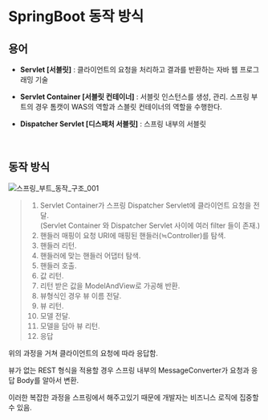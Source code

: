 # SpringBoot 동작 방식

## 용어

-   **Servlet [서블릿]** : 클라이언트의 요청을 처리하고 결과를 반환하는 자바 웹 프로그래밍 기술

-   **Servlet Container [서블릿 컨테이너]** : 서블릿 인스턴스를 생성, 관리. 스프링 부트의 경우 톰캣이 WAS의 역할과 스블릿 컨테이너의 역할을 수행한다.

-   **Dispatcher Servlet [디스패처 서블릿]** : 스프링 내부의 서블릿

<br>

## 동작 방식

![스프링_부트_동작_구조_001](https://user-images.githubusercontent.com/77231274/190913021-02eb8c20-c6a1-4485-a03b-9195ed575d34.png)

> 1. Servlet Container가 스프링 Dispatcher Servlet에 클라이언트 요청을 전달.  
>    (Servlet Container 와 Dispatcher Servlet 사이에 여러 filter 들이 존재.)
> 2. 핸들러 매핑이 요청 URI에 매핑된 핸들러(≒Controller)를 탐색.
> 3. 핸들러 리턴.
> 4. 핸들러에 맞는 핸들러 어댑터 탐색.
> 5. 핸들러 호출.
> 6. 값 리턴.
> 7. 리턴 받은 값을 ModelAndView로 가공해 반환.
> 8. 뷰형식인 경우 뷰 이름 전달.
> 9. 뷰 리턴.
> 10. 모델 전달.
> 11. 모델을 담아 뷰 리턴.
> 12. 응답

위의 과정을 거쳐 클라이언트의 요청에 따라 응답함.

뷰가 없는 REST 형식을 적용할 경우 스프링 내부의 MessageConverter가 요청과 응답 Body를 알아서 변환.

이러한 복잡한 과정을 스프링에서 해주고있기 때문에 개발자는 비즈니스 로직에 집중할 수 있음.
